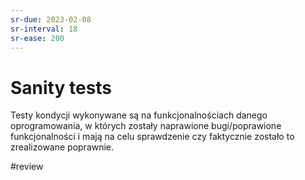 ```yaml
---
sr-due: 2023-02-08
sr-interval: 18
sr-ease: 200
---
```


# Sanity tests

Testy kondycji wykonywane są na funkcjonalnościach danego oprogramowania, w których zostały naprawione bugi/poprawione funkcjonalności i mają na celu sprawdzenie czy faktycznie zostało to zrealizowane poprawnie.

#review